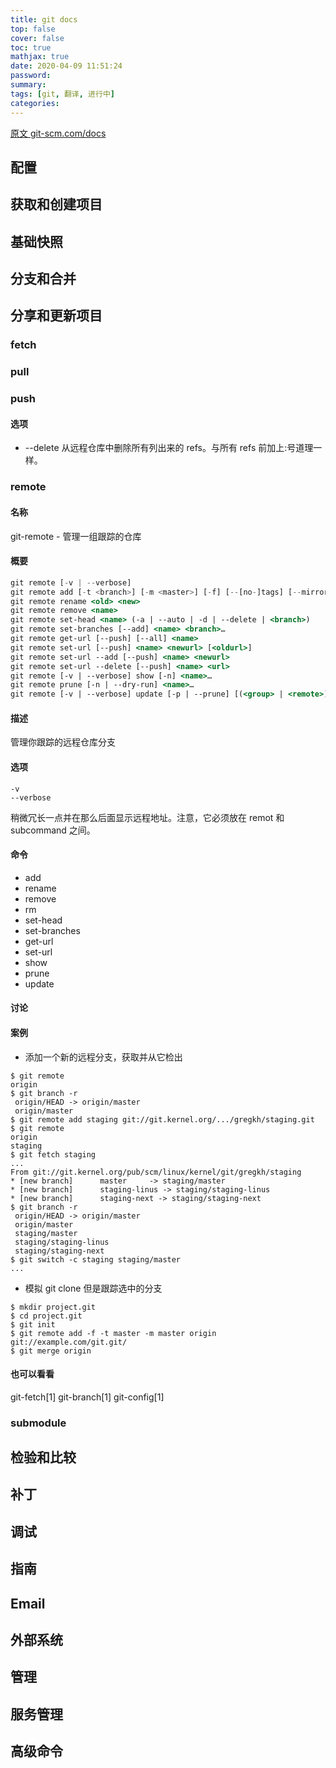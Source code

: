 ```yaml
---
title: git docs
top: false
cover: false
toc: true
mathjax: true
date: 2020-04-09 11:51:24
password:
summary:
tags: [git, 翻译, 进行中]
categories:
---
```


[原文 git-scm.com/docs](https://git-scm.com/docs)

## 配置

## 获取和创建项目

## 基础快照

## 分支和合并

## 分享和更新项目

### fetch

### pull

### push

#### 选项

- --delete
  从远程仓库中删除所有列出来的 refs。与所有 refs 前加上:号道理一样。

### remote

#### 名称

git-remote - 管理一组跟踪的仓库

#### 概要

```jsx
git remote [-v | --verbose]
git remote add [-t <branch>] [-m <master>] [-f] [--[no-]tags] [--mirror=<fetch|push>] <name> <url>
git remote rename <old> <new>
git remote remove <name>
git remote set-head <name> (-a | --auto | -d | --delete | <branch>)
git remote set-branches [--add] <name> <branch>…​
git remote get-url [--push] [--all] <name>
git remote set-url [--push] <name> <newurl> [<oldurl>]
git remote set-url --add [--push] <name> <newurl>
git remote set-url --delete [--push] <name> <url>
git remote [-v | --verbose] show [-n] <name>…​
git remote prune [-n | --dry-run] <name>…​
git remote [-v | --verbose] update [-p | --prune] [(<group> | <remote>)…​]
```

#### 描述

管理你跟踪的远程仓库分支

#### 选项

```
-v
--verbose
```

稍微冗长一点并在那么后面显示远程地址。注意，它必须放在 remot 和 subcommand 之间。

#### 命令

- add
- rename
- remove
- rm
- set-head
- set-branches
- get-url
- set-url
- show
- prune
- update

#### 讨论

#### 案例

- 添加一个新的远程分支，获取并从它检出

```
$ git remote
origin
$ git branch -r
 origin/HEAD -> origin/master
 origin/master
$ git remote add staging git://git.kernel.org/.../gregkh/staging.git
$ git remote
origin
staging
$ git fetch staging
...
From git://git.kernel.org/pub/scm/linux/kernel/git/gregkh/staging
* [new branch]      master     -> staging/master
* [new branch]      staging-linus -> staging/staging-linus
* [new branch]      staging-next -> staging/staging-next
$ git branch -r
 origin/HEAD -> origin/master
 origin/master
 staging/master
 staging/staging-linus
 staging/staging-next
$ git switch -c staging staging/master
...
```

- 模拟 git clone 但是跟踪选中的分支

```
$ mkdir project.git
$ cd project.git
$ git init
$ git remote add -f -t master -m master origin git://example.com/git.git/
$ git merge origin
```

#### 也可以看看

git-fetch[1] git-branch[1] git-config[1]

### submodule

## 检验和比较

## 补丁

## 调试

## 指南

## Email

## 外部系统

## 管理

## 服务管理

## 高级命令
